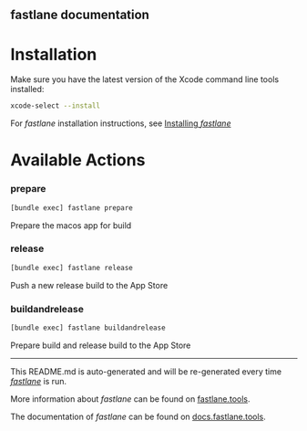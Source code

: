 ## fastlane documentation

# Installation

Make sure you have the latest version of the Xcode command line tools installed:

```sh
xcode-select --install
```

For _fastlane_ installation instructions, see [Installing _fastlane_](https://docs.fastlane.tools/#installing-fastlane)

# Available Actions

### prepare

```sh
[bundle exec] fastlane prepare
```

Prepare the macos app for build

### release

```sh
[bundle exec] fastlane release
```

Push a new release build to the App Store

### buildandrelease

```sh
[bundle exec] fastlane buildandrelease
```

Prepare build and release build to the App Store

---

This README.md is auto-generated and will be re-generated every time [_fastlane_](https://fastlane.tools) is run.

More information about _fastlane_ can be found on [fastlane.tools](https://fastlane.tools).

The documentation of _fastlane_ can be found on [docs.fastlane.tools](https://docs.fastlane.tools).
